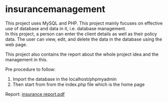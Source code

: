# insurancemanagement
This project uses MySQL and PHP. This project mainly focuses on effective use of database and data in it, i.e. database management.  
In this project, a person can enter the client details as well as their policy data. The user can view, edit, and delete the data in the database using the web page.

This project also contains the report about the whole project idea and the management in this. 

Pre procedure to follow:
1. Import the database in the localhost/phpmyadmin
2. Then start from from the index.php file which is the home page

Report: [insurance report.pdf](https://github.com/user-attachments/files/18717933/insurance.report.pdf)

